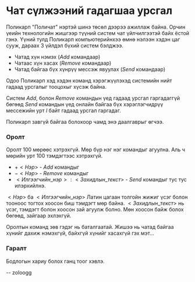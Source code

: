 Чат сүлжээний гадагшаа урсгал
=============================

Поликарп "Поличат" нэртэй шинэ төсөл дээрээ ажиллаж байна. Орчин үеийн
технологийн жишгээр түүний систем чат үйлчилгээтэй байх ёстой гэнэ. Үүний тулд
Поликарп компьютерийнхээ өмнө нэлээн хэдэн цаг сууж, дараах 3 үйлдэл бүхий
систем бэлджээ.

- Чатад хүн нэмэх ($Add$ командаар)
- Чатаас хүн хасах ($Remove$ командаар)
- Чатад байгаа бүх хүнрүү мессэж явуулах ($Send$ командаар)

Одоо Поликарп хэд хэдэн команд хэрэгжүүлэхэд системийн нийт гадаад урсгалыг
тооцохыг хүсэж байна.

Систем $Add$, болон $Remove$ командын үед гадаад урсгал гаргадаггүй бөгөөд
$Send$ командын үед онлайн байгаа бүх хэрэглэгчидрүү мессежийн урт $l$ байт
гадаад урсгал гаргадаг.

Поликарп завгүй байгаа болохоор чамд энэ даалгаврыг өгчээ.


### Оролт
Оролт 100 мөрөөс хэтрэхгүй. Мөр бүр нэг нэг командыг агуулна. Аль ч мөрийн урт
100 тэмдэгтээс хэтрэхгүй.

 - $+<Нэр>$ - $Add$ командыг
 - $-<Нэр>$ - $Remove$ командыг
 - $<Илгээгчийн\_нэр>:<Захидлын\_текст>$ - $Send$ командыг тус тус илэрхийлнэ.

$<Нэр>$ ба $<Илгээгчийн\_нэр>$ Латин цагаан толгойн жижиг үсэг болон тооноос
тогтох хоосон биш тэмдэгт мөр байна. $<Захидлын\_текст>$ нь үсэг, тэмдэгт болон
хоосон зай агуулж болно. Мөн хоосон байж болох бөгөөд, зайгаар эхлэхгүй.

Оролтын команд зөв гэдэг нь баталгаатай. Жишээ нь чатад байгаа хүнийг дахиж
нэмэхгүй, байхгүй хүнийг хасахгүй гэх мэт...


### Гаралт
Бодлогын хариу болох ганц тоог хэвлэ.

-- zoloogg
